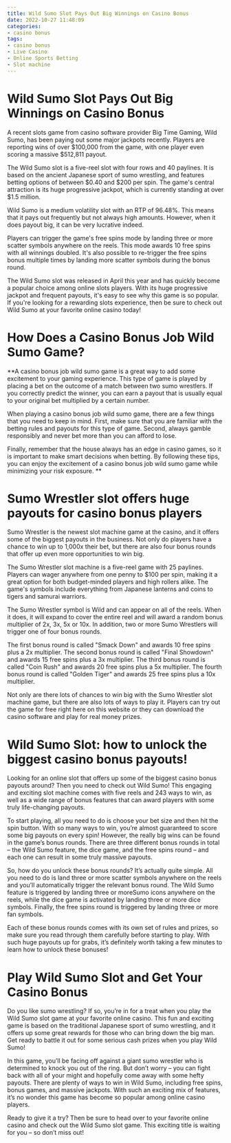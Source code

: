 ```yaml
---
title: Wild Sumo Slot Pays Out Big Winnings on Casino Bonus
date: 2022-10-27 11:48:09
categories:
- casino bonus
tags:
- casino bonus
- Live Casino
- Online Sports Betting
- Slot machine
---
```



#  Wild Sumo Slot Pays Out Big Winnings on Casino Bonus

A recent slots game from casino software provider Big Time Gaming, Wild Sumo, has been paying out some major jackpots recently. Players are reporting wins of over $100,000 from the game, with one player even scoring a massive $512,811 payout.

The Wild Sumo slot is a five-reel slot with four rows and 40 paylines. It is based on the ancient Japanese sport of sumo wrestling, and features betting options of between $0.40 and $200 per spin. The game's central attraction is its huge progressive jackpot, which is currently standing at over $1.5 million.

Wild Sumo is a medium volatility slot with an RTP of 96.48%. This means that it pays out frequently but not always high amounts. However, when it does payout big, it can be very lucrative indeed.

Players can trigger the game's free spins mode by landing three or more scatter symbols anywhere on the reels. This mode awards 10 free spins with all winnings doubled. It's also possible to re-trigger the free spins bonus multiple times by landing more scatter symbols during the bonus round.

The Wild Sumo slot was released in April this year and has quickly become a popular choice among online slots players. With its huge progressive jackpot and frequent payouts, it's easy to see why this game is so popular. If you're looking for a rewarding slots experience, then be sure to check out Wild Sumo at your favorite online casino today!

#  How Does a Casino Bonus Job Wild Sumo Game?

**A casino bonus job wild sumo game is a great way to add some excitement to your gaming experience. This type of game is played by placing a bet on the outcome of a match between two sumo wrestlers. If you correctly predict the winner, you can earn a payout that is usually equal to your original bet multiplied by a certain number.

When playing a casino bonus job wild sumo game, there are a few things that you need to keep in mind. First, make sure that you are familiar with the betting rules and payouts for this type of game. Second, always gamble responsibly and never bet more than you can afford to lose.

Finally, remember that the house always has an edge in casino games, so it is important to make smart decisions when betting. By following these tips, you can enjoy the excitement of a casino bonus job wild sumo game while minimizing your risk exposure. **

#  Sumo Wrestler slot offers huge payouts for casino bonus players

Sumo Wrestler is the newest slot machine game at the casino, and it offers some of the biggest payouts in the business. Not only do players have a chance to win up to 1,000x their bet, but there are also four bonus rounds that offer up even more opportunities to win big.

The Sumo Wrestler slot machine is a five-reel game with 25 paylines. Players can wager anywhere from one penny to $100 per spin, making it a great option for both budget-minded players and high rollers alike. The game's symbols include everything from Japanese lanterns and coins to tigers and samurai warriors.

The Sumo Wrestler symbol is Wild and can appear on all of the reels. When it does, it will expand to cover the entire reel and will award a random bonus multiplier of 2x, 3x, 5x or 10x. In addition, two or more Sumo Wrestlers will trigger one of four bonus rounds.

The first bonus round is called "Smack Down" and awards 10 free spins plus a 2x multiplier. The second bonus round is called "Final Showdown" and awards 15 free spins plus a 3x multiplier. The third bonus round is called "Coin Rush" and awards 20 free spins plus a 5x multiplier. The fourth bonus round is called "Golden Tiger" and awards 25 free spins plus a 10x multiplier.

Not only are there lots of chances to win big with the Sumo Wrestler slot machine game, but there are also lots of ways to play it. Players can try out the game for free right here on this website or they can download the casino software and play for real money prizes.

#  Wild Sumo Slot: how to unlock the biggest casino bonus payouts!

Looking for an online slot that offers up some of the biggest casino bonus payouts around? Then you need to check out Wild Sumo! This engaging and exciting slot machine comes with five reels and 243 ways to win, as well as a wide range of bonus features that can award players with some truly life-changing payouts.

To start playing, all you need to do is choose your bet size and then hit the spin button. With so many ways to win, you’re almost guaranteed to score some big payouts on every spin! However, the really big wins can be found in the game’s bonus rounds. There are three different bonus rounds in total – the Wild Sumo feature, the dice game, and the free spins round – and each one can result in some truly massive payouts.

So, how do you unlock these bonus rounds? It’s actually quite simple. All you need to do is land three or more scatter symbols anywhere on the reels and you’ll automatically trigger the relevant bonus round. The Wild Sumo feature is triggered by landing three or moreSumo icons anywhere on the reels, while the dice game is activated by landing three or more dice symbols. Finally, the free spins round is triggered by landing three or more fan symbols.

Each of these bonus rounds comes with its own set of rules and prizes, so make sure you read through them carefully before starting to play. With such huge payouts up for grabs, it’s definitely worth taking a few minutes to learn how to unlock these bonuses!

#  Play Wild Sumo Slot and Get Your Casino Bonus

Do you like sumo wrestling? If so, you’re in for a treat when you play the Wild Sumo slot game at your favorite online casino. This fun and exciting game is based on the traditional Japanese sport of sumo wrestling, and it offers up some great rewards for those who can bring down the big man. Get ready to battle it out for some serious cash prizes when you play Wild Sumo!

In this game, you’ll be facing off against a giant sumo wrestler who is determined to knock you out of the ring. But don’t worry – you can fight back with all of your might and hopefully come away with some hefty payouts. There are plenty of ways to win in Wild Sumo, including free spins, bonus games, and massive jackpots. With such an exciting mix of features, it’s no wonder this game has become so popular among online casino players.

Ready to give it a try? Then be sure to head over to your favorite online casino and check out the Wild Sumo slot game. This exciting title is waiting for you – so don’t miss out!